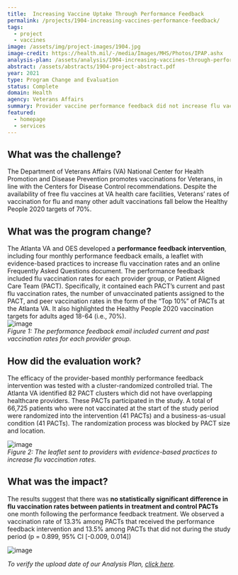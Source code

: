 ```yaml
---
title:  Increasing Vaccine Uptake Through Performance Feedback
permalink: /projects/1904-increasing-vaccines-performance-feedback/
tags: 
  - project
  - vaccines
image: /assets/img/project-images/1904.jpg
image-credit: https://health.mil/-/media/Images/MHS/Photos/IPAP.ashx
analysis-plan: /assets/analysis/1904-increasing-vaccines-through-performance-feedback.pdf
abstract: /assets/abstracts/1904-project-abstract.pdf
year: 2021
type: Program Change and Evaluation
status: Complete
domain: Health
agency: Veterans Affairs
summary: Provider vaccine performance feedback did not increase flu vaccine uptake among Veterans at the Atlanta VA
featured: 
  - homepage
  - services
---
```


## What was the challenge?
The Department of Veterans Affairs (VA) National Center for Health Promotion and Disease Prevention promotes vaccinations for Veterans, in line with the Centers for Disease Control recommendations. Despite the availability of free flu vaccines at VA health care facilities, Veterans’ rates of vaccination for flu and many other adult vaccinations fall below the Healthy People 2020 targets of 70%. 

## What was the program change?
The Atlanta VA and OES developed a **performance feedback intervention**, including four monthly performance feedback emails, a leaflet with evidence-based practices to increase flu vaccination rates and an online Frequently Asked Questions document. The performance feedback included flu vaccination rates for each provider group, or Patient Aligned Care Team (PACT). Specifically, it contained each PACT’s current and past flu vaccination rates, the number of unvaccinated patients assigned to the PACT, and peer vaccination rates in the form of the “Top 10%” of PACTs at the Atlanta VA. It also highlighted the Healthy People 2020 vaccination targets for adults aged 18-64 (i.e., 70%).
<br>
![image](https://oes.gsa.gov/assets/img/project-images/1904-letter.png)<br>
*Figure 1: The performance feedback email included current and past vaccination rates for each provider group.*

## How did the evaluation work?
The efficacy of the provider-based monthly performance feedback intervention was tested with a cluster-randomized controlled trial. The Atlanta VA identified 82 PACT clusters which did not have overlapping healthcare providers. These PACTs participated in the study. A total of 66,725 patients who were not vaccinated at the start of the study period were randomized into the intervention (41 PACTs) and a business-as-usual condition (41 PACTs). The randomization process was blocked by PACT size and location.

![image](https://oes.gsa.gov/assets/img/project-images/1904-image.png)<br>
*Figure 2: The leaflet sent to providers with evidence-based practices to increase flu vaccination rates.*

## What was the impact?
The results suggest that there was **no statistically significant difference in flu vaccination rates between patients in treatment and control PACTs** one month following the performance feedback treatment. We observed a vaccination rate of 13.3% among PACTs that received the performance feedback intervention and 13.5% among PACTs that did not during the study period (p = 0.899, 95% CI [-0.009, 0.014])

![image](https://oes.gsa.gov/assets/img/project-images/1904-graph.png)

<i>To verify the upload date of our Analysis Plan, <a href="https://github.com/gsa-oes/office-of-evaluation-sciences/commits/master/assets/analysis/1904-increasing-vaccines-through-performance-feedback.pdf">click here</a>.</i>
